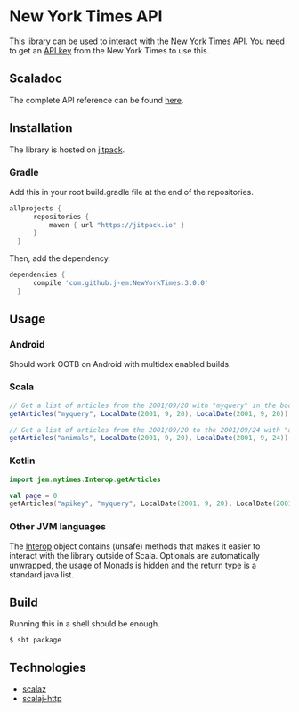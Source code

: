 # New York Times API
  This library can be used to interact with the [New York Times API](https://developer.nytimes.com).
  You need to get an [API key](https://developer.nytimes.com/signup) from the New York Times to use this.

## Scaladoc
  The complete API reference can be found [here](https://j-em.github.io/NewYorkTimes).

## Installation
  The library is hosted on [jitpack](https://jitpack.io/#j-em/NewYorkTimes).
  
### Gradle
  Add this in your root build.gradle file at the end of the repositories.
  ```groovy
  allprojects {
		repositories {
			maven { url "https://jitpack.io" }
		}
	}
  ```

  Then, add the dependency.
  ```groovy
  dependencies {
        compile 'com.github.j-em:NewYorkTimes:3.0.0'
    }       
  ```

## Usage
### Android
 Should work OOTB on Android with multidex enabled builds.

### Scala 
```scala
// Get a list of articles from the 2001/09/20 with "myquery" in the body, headline or byline.
getArticles("myquery", LocalDate(2001, 9, 20), LocalDate(2001, 9, 20)).run("apikey")

// Get a list of articles from the 2001/09/20 to the 2001/09/24 with "animals" in the body, headline or byline.
getArticles("animals", LocalDate(2001, 9, 20), LocalDate(2001, 9, 24)).run("apikey")
```

### Kotlin
```kotlin
import jem.nytimes.Interop.getArticles

val page = 0
getArticles("apikey", "myquery", LocalDate(2001, 9, 20), LocalDate(2001, 9, 20), page)
```

### Other JVM languages
The [Interop](http://j-em.xyz/NewYorkTimes/#jem.nytimes.Interop$) object contains (unsafe) methods that makes it easier to interact with the library outside of Scala. Optionals are automatically unwrapped, the usage of Monads is hidden and the return type is a standard java list.

## Build
Running this in a shell should be enough.
```
$ sbt package
```
## Technologies
- [scalaz](https://github.com/scalaz/scalaz)
- [scalaj-http](https://github.com/scalaj/scalaj-http)
